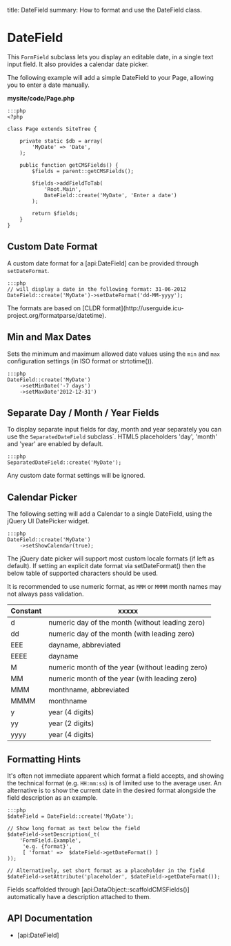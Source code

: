 title: DateField
summary: How to format and use the DateField class.

# DateField

This `FormField` subclass lets you display an editable date, in a single text input field.
It also provides a calendar date picker.

The following example will add a simple DateField to your Page, allowing you to enter a date manually. 

**mysite/code/Page.php**

	:::php
	<?php

	class Page extends SiteTree {

		private static $db = array(
			'MyDate' => 'Date',
		);
	
		public function getCMSFields() {
			$fields = parent::getCMSFields();
			
			$fields->addFieldToTab(
				'Root.Main',
				DateField::create('MyDate', 'Enter a date')
			);
			
			return $fields;
		} 
	}	

## Custom Date Format

A custom date format for a [api:DateField] can be provided through `setDateFormat`.

	:::php
	// will display a date in the following format: 31-06-2012
	DateField::create('MyDate')->setDateFormat('dd-MM-yyyy'); 

<div class="info" markdown="1">
The formats are based on [CLDR format](http://userguide.icu-project.org/formatparse/datetime).
</div>
 

## Min and Max Dates

Sets the minimum and maximum allowed date values using the `min` and `max` configuration settings (in ISO format or 
strtotime()).

	:::php
	DateField::create('MyDate')
		->setMinDate('-7 days')
		->setMaxDate'2012-12-31')
		
## Separate Day / Month / Year Fields

To display separate input fields for day, month and year separately you can use the `SeparatedDateField` subclass`.
HTML5 placeholders 'day', 'month' and 'year' are enabled by default. 

	:::php
	SeparatedDateField::create('MyDate');

<div class="alert" markdown="1">
Any custom date format settings will be ignored. 
</div>

## Calendar Picker
 
The following setting will add a Calendar to a single DateField, using the jQuery UI DatePicker widget.

	:::php
	DateField::create('MyDate')
		->setShowCalendar(true);

The jQuery date picker will support most custom locale formats (if left as default).
If setting an explicit date format via setDateFormat() then the below table of supported
characters should be used.

It is recommended to use numeric format, as `MMM` or `MMMM` month names may not always pass validation.

Constant | xxxxx
-------- | -----
d        | numeric day of the month (without leading zero)
dd       | numeric day of the month (with leading zero)
EEE      | dayname, abbreviated
EEEE     | dayname
M        | numeric month of the year (without leading zero)
MM       | numeric month of the year (with leading zero)
MMM	     | monthname, abbreviated	
MMMM     | monthname
y        | year (4 digits)
yy       | year (2 digits)
yyyy     | year (4 digits)

## Formatting Hints

It's often not immediate apparent which format a field accepts, and showing the technical format (e.g. `HH:mm:ss`) is 
of limited use to the average user. An alternative is to show the current date in the desired format alongside the 
field description as an example.

	:::php
	$dateField = DateField::create('MyDate');

	// Show long format as text below the field
	$dateField->setDescription(_t(
	    'FormField.Example',
	     'e.g. {format}',
	     [ 'format' =>  $dateField->getDateFormat() ]
	));

	// Alternatively, set short format as a placeholder in the field
	$dateField->setAttribute('placeholder', $dateField->getDateFormat());

<div class="notice" markdown="1">
Fields scaffolded through [api:DataObject::scaffoldCMSFields()] automatically have a description attached to them.
</div>

## API Documentation

* [api:DateField]
